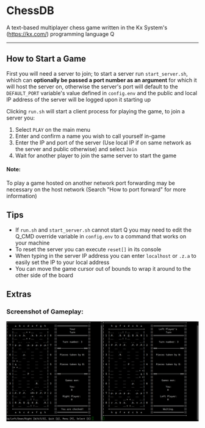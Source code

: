 # ChessDB
A text-based multiplayer chess game written in the Kx System's (https://kx.com/) programming language Q

---

## How to Start a Game
First you will need a server to join; to start a server run `start_server.sh`, which can **optionally be passed a port number as an argument** for which it will host the server on, otherwise the server's port will default to the `DEFAULT_PORT` variable's value defined in `config.env` and the public and local IP address of the server will be logged upon it starting up

Clicking `run.sh` will start a client process for playing the game, to join a server you:
1) Select `PLAY` on the main menu
2) Enter and confirm a name you wish to call yourself in-game
3) Enter the IP and port of the server (Use local IP if on same network as the server and public otherwise) and select `Join`
4) Wait for another player to join the same server to start the game

#### Note:
To play a game hosted on another network port forwarding may be necessary on the host network (Search "How to port forward" for more information)

## Tips
- If `run.sh` and `start_server.sh` cannot start Q you may need to edit the Q_CMD override variable in `config.env` to a command that works on your machine
- To reset the server you can execute `reset[]` in its console
- When typing in the server IP address you can enter `localhost` or `.z.a` to easily set the IP to your local address
- You can move the game cursor out of bounds to wrap it around to the other side of the board

## Extras

### Screenshot of Gameplay:
![Screenshot](resources/readme_images/example_gameplay.png)